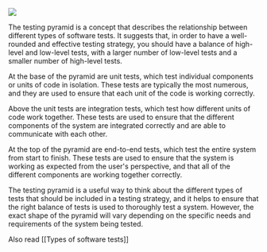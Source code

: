 ![](https://www.onpathtesting.com/hs-fs/hubfs/agile%20testing%20pyramid%20onpath%20testing%20QA.png?width=3891&name=agile%20testing%20pyramid%20onpath%20testing%20QA.png)

The testing pyramid is a concept that describes the relationship between different types of software tests. It suggests that, in order to have a well-rounded and effective testing strategy, you should have a balance of high-level and low-level tests, with a larger number of low-level tests and a smaller number of high-level tests.

At the base of the pyramid are unit tests, which test individual components or units of code in isolation. These tests are typically the most numerous, and they are used to ensure that each unit of the code is working correctly.

Above the unit tests are integration tests, which test how different units of code work together. These tests are used to ensure that the different components of the system are integrated correctly and are able to communicate with each other.

At the top of the pyramid are end-to-end tests, which test the entire system from start to finish. These tests are used to ensure that the system is working as expected from the user's perspective, and that all of the different components are working together correctly.

The testing pyramid is a useful way to think about the different types of tests that should be included in a testing strategy, and it helps to ensure that the right balance of tests is used to thoroughly test a system. However, the exact shape of the pyramid will vary depending on the specific needs and requirements of the system being tested.

Also read
[[Types of software tests]]